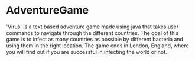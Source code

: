 # AdventureGame

'Virus' is a text based adventure game made using java that takes user commands to navigate through the different countries. The goal of this game is to infect as many countries as possible by different bacteria and using them in the right location. The game ends in London, England, where you will find out if you are successful in infecting the world or not.
